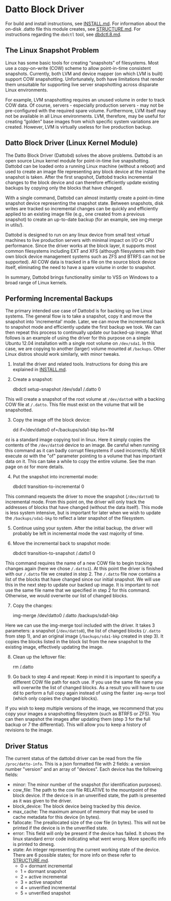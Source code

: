 Datto Block Driver
===========

For build and install instructions, see [INSTALL.md](INSTALL.md).
For information about the on-disk .datto file this module creates, see [STRUCTURE.md](doc/STRUCTURE.md).
For instructions regarding the `dbdctl` tool, see [dbdctl.8.md](doc/dbdctl.8.md).

## The Linux Snapshot Problem

Linux has some basic tools for creating “snapshots” of filesystems.  Most use a copy-on-write (COW) scheme to allow point-in-time consistent snapshots.  Currently, both LVM and device mapper (on which LVM is built) support COW snapshotting.  Unfortunately, both have limitations that render them unsuitable for supporting live server snapshotting across disparate Linux environments.

For example, LVM snapshotting requires an unused volume in order to track COW data.  Of course, servers - especially production servers - may not be pre-configured with the required spare volume.  Furthermore, LVM itself may not be available in all Linux environments.  LVM, therefore, may be useful for creating “golden” base images from which specific system variations are created.  However, LVM is virtually useless for live production backup.

## Datto Block Driver (Linux Kernel Module)

The Datto Block Driver (Dattobd) solves the above problems. Dattobd is an open source Linux kernel module for point-in-time live snapshotting.  Dattobd can be loaded onto a running Linux machine (without a reboot) and used to create an image file representing any block device at the instant the snapshot is taken.  After the first snapshot, Dattobd tracks incremental changes to the block device and can therefore efficiently update existing backups by copying only the blocks that have changed.  

With a single command, Dattobd can almost instantly create a point-in-time snapshot device representing the snapshot state.  Between snapshots, disk writes are tracked so incremental changes can be quickly and efficiently applied to an existing image file (e.g., one created from a previous snapshot) to create an up-to-date backup (for an example, see img-merge in utils/).

Dattobd is designed to run on any linux device from small test virtual machines to live production servers with minimal impact on I/O or CPU performance.  Since the driver works at the block layer, it supports most common filesystems including EXT and XFS (although filesystems with their own block device management systems such as ZFS and BTRFS can not be supported).  All COW data is tracked in a file on the source block device itself, eliminating the need to have a spare volume in order to snapshot.  

In summary, Dattobd brings functionality similar to VSS on Windows to a broad range of Linux kernels.

## Performing Incremental Backups

The primary intended use case of Dattobd is for backing up live Linux systems. The general flow is to take a snapshot, copy it and move the snapshot into 'incremental' mode. Later, we can move the incremental back to snapshot mode and efficiently update the first backup we took. We can then repeat this process to continually update our backed-up image.  What follows is an example of using the driver for this purpose on a simple Ubuntu 12.04 installation with a single root volume on `/dev/sda1`. In this case, we are copying to another (larger) volume mounted at `/backups`. Other Linux distros should work similarly, with minor tweaks.

1) Install the driver and related tools. Instructions for doing this are explained in [INSTALL.md](INSTALL.md).

2) Create a snapshot:

	dbdctl setup-snapshot /dev/sda1 /.datto 0


This will create a snapshot of the root volume at `/dev/datto0` with a backing COW file at `/.datto`. This file must exist on the volume that will be snapshotted.

3) Copy the image off the block device:

	dd if=/dev/datto0 of=/backups/sda1-bkp bs=1M


`dd` is a standard image copying tool in linux. Here it simply copies the contents of the `/dev/datto0` device to an image. Be careful when running this command as it can badly corrupt filesystems if used incorrectly. NEVER execute `dd` with the "of" parameter pointing to a volume that has important data on it. This can take a while to copy the entire volume. See the man page on `dd` for more details.

4) Put the snapshot into incremental mode:

	dbdctl transition-to-incremental 0


This command requests the driver to move the snapshot (`/dev/datto0`) to incremental mode. From this point on, the driver will only track the addresses of blocks that have changed (without the data itself). This mode is less system intensive, but is important for later when we wish to update the `/backups/sda1-bkp` to reflect a later snapshot of the filesystem.

5) Continue using your system.
After the initial backup, the driver will probably be left in incremental mode the vast majority of time.


6) Move the incremental back to snapshot mode:

	dbdctl transition-to-snapshot /.datto1 0


This command requires the name of a new COW file to begin tracking changes again (here we chose `/.datto1`). At this point the driver is finished with our `/.datto` file we created in step 2. The `/.datto` file now contains a list of the blocks that have changed since our initial snapshot. We will use this in the next step to update our backed up image. It is important to not use the same file name that we specified in step 2 for this command. Otherwise, we would overwrite our list of changed blocks.

7) Copy the changes:

	img-merge /dev/datto0 /.datto /backups/sda1-bkp


Here we can use the img-merge tool included with the driver. It takes 3 parameters: a snapshot (`/dev/datto0`), the list of changed blocks (`/.datto` from step 1), and an original image (`/backups/sda1-bkp` created in step 3). It copies the blocks listed in the block list from the new snapshot to the existing image, effectively updating the image.

8) Clean up the leftover file:

	rm /.datto


9) Go back to step 4 and repeat:
Keep in mind it is important to specify a different COW file path for each use. If you use the same file name you will overwrite the list of changed blocks. As a result you will have to use dd to perform a full copy again instead of using the faster `img-merge` tool (which only copies the changed blocks).

If you wish to keep multiple versions of the image, we recommend that you copy your images a snapshotting filesystem (such as BTRFS or ZFS). You can then snapshot the images after updating them (step 3 for the full backup or 7 the differential). This will allow you to keep a history of revisions to the image.

## Driver Status

The current status of the dattobd driver can be read from the file `/proc/datto-info`. This is a json formatted file with 2 fields: a version number "version" and an array of "devices". Each device has the following fields:

* minor: The minor number of the snapshot (for identification purposes).
* cow_file: The path to the cow file RELATIVE to the mountpoint of the block device. If the device is in an unverified state, the path is presented as it was given to the driver.
* block_device: The block device being tracked by this device.
* max_cache: The maximum amount of memory that may be used to cache metadata for this device (in bytes).
* fallocate: The preallocated size of the cow file (in bytes). This will not be printed if the device is in the unverified state.
* error: This field will only be present if the device has failed. It shows the linux standard error code indicating what went wrong. More specific info is printed to dmesg.
* state: An integer representing the current working state of the device. There are 6 possible states; for more info on these refer to [STRUCTURE.md](doc/STRUCTURE.md).
	* 0 = dormant incremental
	* 1 = dormant snapshot
	* 2 = active incremental
	* 3 = active snapshot
	* 4 = unverified incremental
	* 5 = unverified snapshot